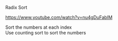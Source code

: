 Radix Sort

https://www.youtube.com/watch?v=nu4gDuFabIM

Sort the numbers at each index<br>
    Use counting sort to sort the numbers